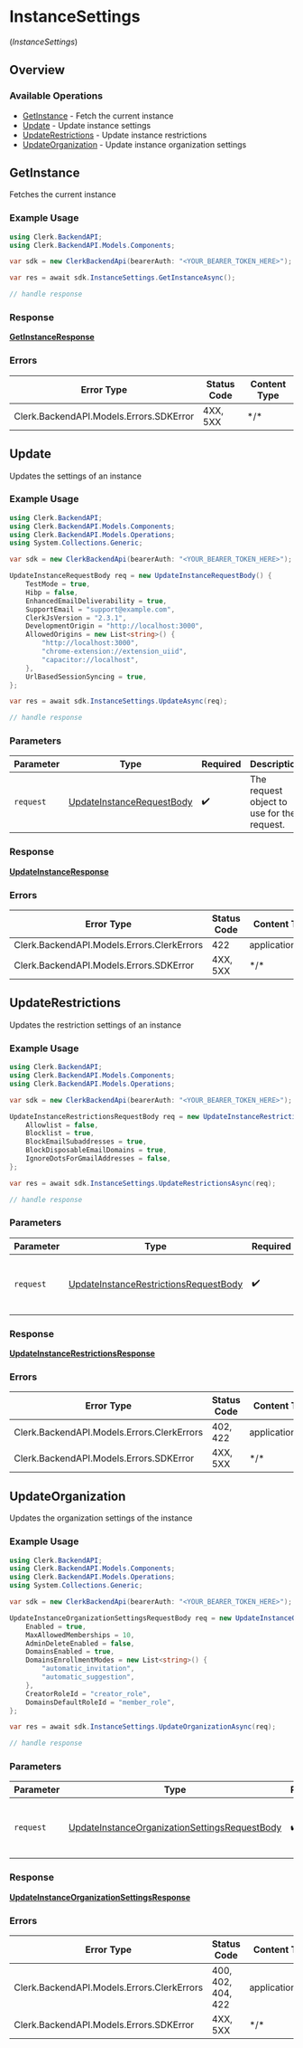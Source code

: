 # InstanceSettings
(*InstanceSettings*)

## Overview

### Available Operations

* [GetInstance](#getinstance) - Fetch the current instance
* [Update](#update) - Update instance settings
* [UpdateRestrictions](#updaterestrictions) - Update instance restrictions
* [UpdateOrganization](#updateorganization) - Update instance organization settings

## GetInstance

Fetches the current instance

### Example Usage

```csharp
using Clerk.BackendAPI;
using Clerk.BackendAPI.Models.Components;

var sdk = new ClerkBackendApi(bearerAuth: "<YOUR_BEARER_TOKEN_HERE>");

var res = await sdk.InstanceSettings.GetInstanceAsync();

// handle response
```

### Response

**[GetInstanceResponse](../../Models/Operations/GetInstanceResponse.md)**

### Errors

| Error Type                              | Status Code                             | Content Type                            |
| --------------------------------------- | --------------------------------------- | --------------------------------------- |
| Clerk.BackendAPI.Models.Errors.SDKError | 4XX, 5XX                                | \*/\*                                   |

## Update

Updates the settings of an instance

### Example Usage

```csharp
using Clerk.BackendAPI;
using Clerk.BackendAPI.Models.Components;
using Clerk.BackendAPI.Models.Operations;
using System.Collections.Generic;

var sdk = new ClerkBackendApi(bearerAuth: "<YOUR_BEARER_TOKEN_HERE>");

UpdateInstanceRequestBody req = new UpdateInstanceRequestBody() {
    TestMode = true,
    Hibp = false,
    EnhancedEmailDeliverability = true,
    SupportEmail = "support@example.com",
    ClerkJsVersion = "2.3.1",
    DevelopmentOrigin = "http://localhost:3000",
    AllowedOrigins = new List<string>() {
        "http://localhost:3000",
        "chrome-extension://extension_uiid",
        "capacitor://localhost",
    },
    UrlBasedSessionSyncing = true,
};

var res = await sdk.InstanceSettings.UpdateAsync(req);

// handle response
```

### Parameters

| Parameter                                                                         | Type                                                                              | Required                                                                          | Description                                                                       |
| --------------------------------------------------------------------------------- | --------------------------------------------------------------------------------- | --------------------------------------------------------------------------------- | --------------------------------------------------------------------------------- |
| `request`                                                                         | [UpdateInstanceRequestBody](../../Models/Operations/UpdateInstanceRequestBody.md) | :heavy_check_mark:                                                                | The request object to use for the request.                                        |

### Response

**[UpdateInstanceResponse](../../Models/Operations/UpdateInstanceResponse.md)**

### Errors

| Error Type                                 | Status Code                                | Content Type                               |
| ------------------------------------------ | ------------------------------------------ | ------------------------------------------ |
| Clerk.BackendAPI.Models.Errors.ClerkErrors | 422                                        | application/json                           |
| Clerk.BackendAPI.Models.Errors.SDKError    | 4XX, 5XX                                   | \*/\*                                      |

## UpdateRestrictions

Updates the restriction settings of an instance

### Example Usage

```csharp
using Clerk.BackendAPI;
using Clerk.BackendAPI.Models.Components;
using Clerk.BackendAPI.Models.Operations;

var sdk = new ClerkBackendApi(bearerAuth: "<YOUR_BEARER_TOKEN_HERE>");

UpdateInstanceRestrictionsRequestBody req = new UpdateInstanceRestrictionsRequestBody() {
    Allowlist = false,
    Blocklist = true,
    BlockEmailSubaddresses = true,
    BlockDisposableEmailDomains = true,
    IgnoreDotsForGmailAddresses = false,
};

var res = await sdk.InstanceSettings.UpdateRestrictionsAsync(req);

// handle response
```

### Parameters

| Parameter                                                                                                 | Type                                                                                                      | Required                                                                                                  | Description                                                                                               |
| --------------------------------------------------------------------------------------------------------- | --------------------------------------------------------------------------------------------------------- | --------------------------------------------------------------------------------------------------------- | --------------------------------------------------------------------------------------------------------- |
| `request`                                                                                                 | [UpdateInstanceRestrictionsRequestBody](../../Models/Operations/UpdateInstanceRestrictionsRequestBody.md) | :heavy_check_mark:                                                                                        | The request object to use for the request.                                                                |

### Response

**[UpdateInstanceRestrictionsResponse](../../Models/Operations/UpdateInstanceRestrictionsResponse.md)**

### Errors

| Error Type                                 | Status Code                                | Content Type                               |
| ------------------------------------------ | ------------------------------------------ | ------------------------------------------ |
| Clerk.BackendAPI.Models.Errors.ClerkErrors | 402, 422                                   | application/json                           |
| Clerk.BackendAPI.Models.Errors.SDKError    | 4XX, 5XX                                   | \*/\*                                      |

## UpdateOrganization

Updates the organization settings of the instance

### Example Usage

```csharp
using Clerk.BackendAPI;
using Clerk.BackendAPI.Models.Components;
using Clerk.BackendAPI.Models.Operations;
using System.Collections.Generic;

var sdk = new ClerkBackendApi(bearerAuth: "<YOUR_BEARER_TOKEN_HERE>");

UpdateInstanceOrganizationSettingsRequestBody req = new UpdateInstanceOrganizationSettingsRequestBody() {
    Enabled = true,
    MaxAllowedMemberships = 10,
    AdminDeleteEnabled = false,
    DomainsEnabled = true,
    DomainsEnrollmentModes = new List<string>() {
        "automatic_invitation",
        "automatic_suggestion",
    },
    CreatorRoleId = "creator_role",
    DomainsDefaultRoleId = "member_role",
};

var res = await sdk.InstanceSettings.UpdateOrganizationAsync(req);

// handle response
```

### Parameters

| Parameter                                                                                                                 | Type                                                                                                                      | Required                                                                                                                  | Description                                                                                                               |
| ------------------------------------------------------------------------------------------------------------------------- | ------------------------------------------------------------------------------------------------------------------------- | ------------------------------------------------------------------------------------------------------------------------- | ------------------------------------------------------------------------------------------------------------------------- |
| `request`                                                                                                                 | [UpdateInstanceOrganizationSettingsRequestBody](../../Models/Operations/UpdateInstanceOrganizationSettingsRequestBody.md) | :heavy_check_mark:                                                                                                        | The request object to use for the request.                                                                                |

### Response

**[UpdateInstanceOrganizationSettingsResponse](../../Models/Operations/UpdateInstanceOrganizationSettingsResponse.md)**

### Errors

| Error Type                                 | Status Code                                | Content Type                               |
| ------------------------------------------ | ------------------------------------------ | ------------------------------------------ |
| Clerk.BackendAPI.Models.Errors.ClerkErrors | 400, 402, 404, 422                         | application/json                           |
| Clerk.BackendAPI.Models.Errors.SDKError    | 4XX, 5XX                                   | \*/\*                                      |